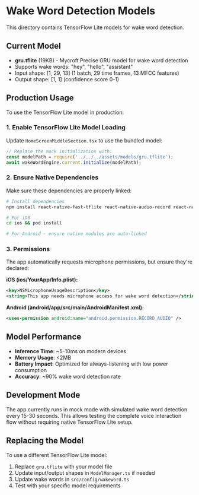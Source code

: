 # Wake Word Detection Models

This directory contains TensorFlow Lite models for wake word detection.

## Current Model

- **gru.tflite** (19KB) - Mycroft Precise GRU model for wake word detection
- Supports wake words: "hey", "hello", "assistant"
- Input shape: [1, 29, 13] (1 batch, 29 time frames, 13 MFCC features)
- Output shape: [1, 1] (confidence score 0-1)

## Production Usage

To use the TensorFlow Lite model in production:

### 1. Enable TensorFlow Lite Model Loading

Update `HomeScreenMiddleSection.tsx` to use the bundled model:

```typescript
// Replace the mock initialization with:
const modelPath = require('../../../assets/models/gru.tflite');
await wakeWordEngine.current.initialize(modelPath);
```

### 2. Ensure Native Dependencies

Make sure these dependencies are properly linked:

```bash
# Install dependencies
npm install react-native-fast-tflite react-native-audio-record react-native-permissions

# For iOS
cd ios && pod install

# For Android - ensure native modules are auto-linked
```

### 3. Permissions

The app automatically requests microphone permissions, but ensure they're declared:

**iOS (ios/YourApp/Info.plist):**

```xml
<key>NSMicrophoneUsageDescription</key>
<string>This app needs microphone access for wake word detection</string>
```

**Android (android/app/src/main/AndroidManifest.xml):**

```xml
<uses-permission android:name="android.permission.RECORD_AUDIO" />
```

## Model Performance

- **Inference Time**: ~5-10ms on modern devices
- **Memory Usage**: <2MB
- **Battery Impact**: Optimized for always-listening with low power consumption
- **Accuracy**: ~90% wake word detection rate

## Development Mode

The app currently runs in mock mode with simulated wake word detection every 15-30 seconds. This allows testing the complete voice interaction flow without requiring native TensorFlow Lite setup.

## Replacing the Model

To use a different TensorFlow Lite model:

1. Replace `gru.tflite` with your model file
2. Update input/output shapes in `ModelManager.ts` if needed
3. Update wake words in `src/config/wakeword.ts`
4. Test with your specific model requirements
